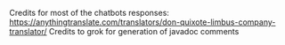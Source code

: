 Credits for most of the chatbots responses: https://anythingtranslate.com/translators/don-quixote-limbus-company-translator/
Credits to grok for generation of javadoc comments